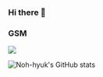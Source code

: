 ### Hi there 👋
### GSM

<a href="" target="_blank"><img src="https://img.shields.io/badge/[쓰고 싶은 텍스트]-?style=flat-square&logo=[브랜드 이름]&logoColor=white"/></a>


![Noh-hyuk's GitHub stats](https://github-readme-stats.vercel.app/api?username=Noh&show_icons=true&theme=radical)
